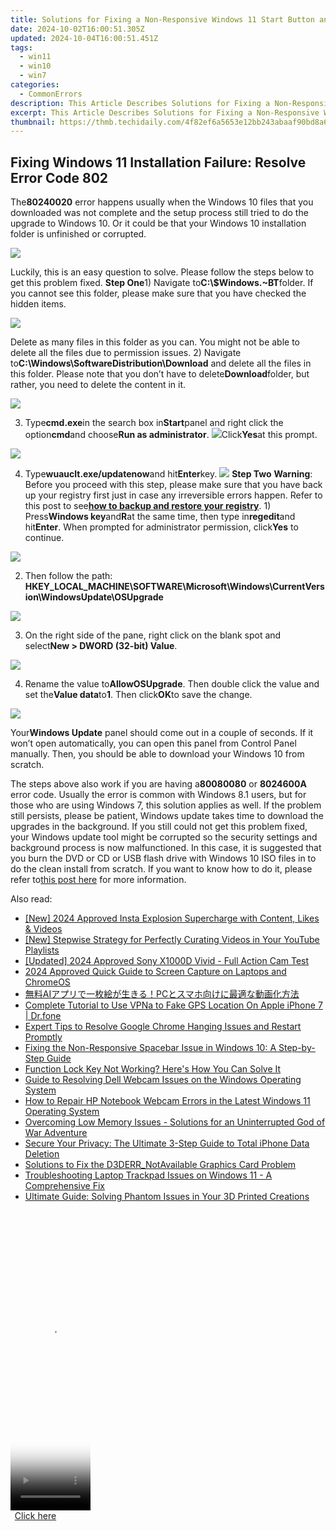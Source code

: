 ```yaml
---
title: Solutions for Fixing a Non-Responsive Windows 11 Start Button and Menu
date: 2024-10-02T16:00:51.305Z
updated: 2024-10-04T16:00:51.451Z
tags:
  - win11
  - win10
  - win7
categories:
  - CommonErrors
description: This Article Describes Solutions for Fixing a Non-Responsive Windows 11 Start Button and Menu
excerpt: This Article Describes Solutions for Fixing a Non-Responsive Windows 11 Start Button and Menu
thumbnail: https://thmb.techidaily.com/4f82ef6a5653e12bb243abaaf90bd8a672c270d2a21f27f2fda0ba3002b69992.jpg
---
```


## Fixing Windows 11 Installation Failure: Resolve Error Code 802 #

The**80240020** error happens usually when the Windows 10 files that you downloaded was not complete and the setup process still tried to do the upgrade to Windows 10\. Or it could be that your Windows 10 installation folder is unfinished or corrupted.

![](https://images.drivereasy.com/wp-content/uploads/2016/08/error-code-80240020.jpg)

Luckily, this is an easy question to solve. Please follow the steps below to get this problem fixed. **Step One**1) Navigate to**C:\\$Windows.\~BT**folder. If you cannot see this folder, please make sure that you have checked the hidden items.

![](https://images.drivereasy.com/wp-content/uploads/2016/08/windows-bt-600x427.jpg)

Delete as many files in this folder as you can. You might not be able to delete all the files due to permission issues. 2) Navigate to**C:\\Windows\\SoftwareDistribution\\Download** and delete all the files in this folder. Please note that you don’t have to delete**Download**folder, but rather, you need to delete the content in it.

![](https://images.drivereasy.com/wp-content/uploads/2016/08/softwaredistributiondownload.jpg)

3) Type**cmd.exe**in the search box in**Start**panel and right click the option**cmd**and choose**Run as administrator**. ![](https://images.drivereasy.com/wp-content/uploads/2016/08/run-as-administrator.jpg)Click**Yes**at this prompt.

![](https://images.drivereasy.com/wp-content/uploads/2016/08/uac-command-processor.jpg)

4) Type**wuauclt.exe/updatenow**and hit**Enter**key. ![](https://images.drivereasy.com/wp-content/uploads/2016/08/img_57b5394edbd33.png) **Step Two** **Warning**: Before you proceed with this step, please make sure that you have back up your registry first just in case any irreversible errors happen. Refer to this post to see[**how to backup and restore your registry**](https://tools.techidaily.com/drivereasy/download/). 1) Press**Windows key**and**R**at the same time, then type in**regedit**and hit**Enter**. When prompted for administrator permission, click**Yes** to continue.

![](https://images.drivereasy.com/wp-content/uploads/2016/10/regedit.png)

2) Then follow the path:   **HKEY\_LOCAL\_MACHINE\\SOFTWARE\\Microsoft\\Windows\\CurrentVersion\\WindowsUpdate\\OSUpgrade**

![](https://images.drivereasy.com/wp-content/uploads/2016/10/hkey_local_machinesoftwaremicrosoftwindowscurrentversionwindowsupdateosupgrade-600x394.jpg)

3) On the right side of the pane, right click on the blank spot and select**New > DWORD (32-bit) Value**.

![](https://images.drivereasy.com/wp-content/uploads/2016/10/new-dword-32-bit-value-600x396.jpg)

4) Rename the value to**AllowOSUpgrade**. Then double click the value and set the**Value data**to**1**. Then click**OK**to save the change.

![](https://images.drivereasy.com/wp-content/uploads/2016/10/img_58140207aba43-600x394.jpg)

 Your**Windows Update** panel should come out in a couple of seconds. If it won’t open automatically, you can open this panel from Control Panel manually. Then, you should be able to download your Windows 10 from scratch.

The steps above also work if you are having a**80080080** or **8024600A**  error code. Usually the error is common with Windows 8.1 users, but for those who are using Windows 7, this solution applies as well. If the problem still persists, please be patient, Windows update takes time to download the upgrades in the background. If you still could not get this problem fixed, your Windows update tool might be corrupted so the security settings and background process is now malfunctioned. In this case, it is suggested that you burn the DVD or CD or USB flash drive with Windows 10 ISO files in to do the clean install from scratch. If you want to know how to do it, please refer to[this post here](https://tools.techidaily.com/drivereasy/download/) for more information.

<ins class="adsbygoogle"
     style="display:block"
     data-ad-format="autorelaxed"
     data-ad-client="ca-pub-7571918770474297"
     data-ad-slot="1223367746"></ins>

<ins class="adsbygoogle"
     style="display:block"
     data-ad-client="ca-pub-7571918770474297"
     data-ad-slot="8358498916"
     data-ad-format="auto"
     data-full-width-responsive="true"></ins>

<span class="atpl-alsoreadstyle">Also read:</span>
<div><ul>
<li><a href="https://instagram-videos.techidaily.com/new-2024-approved-insta-explosion-supercharge-with-content-likes-and-videos/"><u>[New] 2024 Approved Insta Explosion Supercharge with Content, Likes & Videos</u></a></li>
<li><a href="https://extra-guidance.techidaily.com/new-stepwise-strategy-for-perfectly-curating-videos-in-your-youtube-playlists/"><u>[New] Stepwise Strategy for Perfectly Curating Videos in Your YouTube Playlists</u></a></li>
<li><a href="https://article-knowledge.techidaily.com/updated-2024-approved-sony-x1000d-vivid-full-action-cam-test/"><u>[Updated] 2024 Approved Sony X1000D Vivid - Full Action Cam Test</u></a></li>
<li><a href="https://visual-screen-recording.techidaily.com/2024-approved-quick-guide-to-screen-capture-on-laptops-and-chromeos/"><u>2024 Approved Quick Guide to Screen Capture on Laptops and ChromeOS</u></a></li>
<li><a href="https://some-guidance.techidaily.com/aipc/"><u>無料AIアプリで一枚絵が生きる！PCとスマホ向けに最適な動画化方法</u></a></li>
<li><a href="https://fake-location.techidaily.com/complete-tutorial-to-use-vpna-to-fake-gps-location-on-apple-iphone-7-drfone-by-drfone-virtual-ios/"><u>Complete Tutorial to Use VPNa to Fake GPS Location On Apple iPhone 7 | Dr.fone</u></a></li>
<li><a href="https://win-howtos.techidaily.com/expert-tips-to-resolve-google-chrome-hanging-issues-and-restart-promptly/"><u>Expert Tips to Resolve Google Chrome Hanging Issues and Restart Promptly</u></a></li>
<li><a href="https://win-howtos.techidaily.com/fixing-the-non-responsive-spacebar-issue-in-windows-10-a-step-by-step-guide/"><u>Fixing the Non-Responsive Spacebar Issue in Windows 10: A Step-by-Step Guide</u></a></li>
<li><a href="https://win-howtos.techidaily.com/1723205979411-function-lock-key-not-working-heres-how-you-can-solve-it/"><u>Function Lock Key Not Working? Here's How You Can Solve It</u></a></li>
<li><a href="https://win-howtos.techidaily.com/guide-to-resolving-dell-webcam-issues-on-the-windows-operating-system/"><u>Guide to Resolving Dell Webcam Issues on the Windows Operating System</u></a></li>
<li><a href="https://win-howtos.techidaily.com/how-to-repair-hp-notebook-webcam-errors-in-the-latest-windows-11-operating-system/"><u>How to Repair HP Notebook Webcam Errors in the Latest Windows 11 Operating System</u></a></li>
<li><a href="https://win-able.techidaily.com/overcoming-low-memory-issues-solutions-for-an-uninterrupted-god-of-war-adventure/"><u>Overcoming Low Memory Issues - Solutions for an Uninterrupted God of War Adventure</u></a></li>
<li><a href="https://os-tips.techidaily.com/secure-your-privacy-the-ultimate-3-step-guide-to-total-iphone-data-deletion/"><u>Secure Your Privacy: The Ultimate 3-Step Guide to Total iPhone Data Deletion</u></a></li>
<li><a href="https://win-howtos.techidaily.com/solutions-to-fix-the-d3derrnotavailable-graphics-card-problem/"><u>Solutions to Fix the D3DERR_NotAvailable Graphics Card Problem</u></a></li>
<li><a href="https://win-howtos.techidaily.com/troubleshooting-laptop-trackpad-issues-on-windows-11-a-comprehensive-fix/"><u>Troubleshooting Laptop Trackpad Issues on Windows 11 - A Comprehensive Fix</u></a></li>
<li><a href="https://hardware-tips.techidaily.com/ultimate-guide-solving-phantom-issues-in-your-3d-printed-creations/"><u>Ultimate Guide: Solving Phantom Issues in Your 3D Printed Creations</u></a></li>
</ul></div>

<!-- affiliate ads begin -->
<span id="1977020">
					<video width="128" height="480" style="cursor:pointer"
           poster="//a.impactradius-go.com/display-clicktoplayimage/1977020.png"
           onclick="if(!this.playClicked){this.play();this.setAttribute('controls',true);this.playClicked=true;}">
	   <source src="//a.impactradius-go.com/display-ad/22993-1977020">
	   <img src="//a.impactradius-go.com/display-clicktoplayimage/1977020.png" style="border: none; height: 100%; width: 100%; object-fit: contain">
	</video>
	<div style="width:80px;text-align:center"><a href="javascript:window.open(decodeURIComponent('https%3A%2F%2Fhomestyler.sjv.io%2Fc%2F5597632%2F1977020%2F22993'), '_blank');void(0);">Click here</a></div>
</span>
<img height="0" width="0" src="https://imp.pxf.io/i/5597632/1977020/22993" style="position:absolute;visibility:hidden;" border="0" />
<!-- affiliate ads end -->

